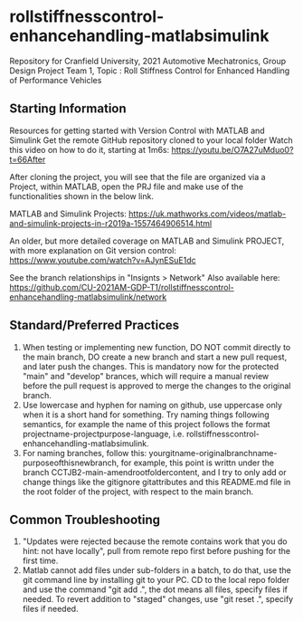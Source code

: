# rollstiffnesscontrol-enhancehandling-matlabsimulink
Repository for Cranfield University, 2021 Automotive Mechatronics, Group Design Project Team 1, Topic : Roll Stiffness Control for Enhanced Handling of Performance Vehicles 

## Starting Information
Resources for getting started with Version Control with MATLAB and Simulink
Get the remote GitHub repository cloned to your local folder
Watch this video on how to do it, starting at 1m6s: https://youtu.be/O7A27uMduo0?t=66After 

After cloning the project, you will see that the file are organized via a Project, within MATLAB, open the  PRJ file and make use of the functionalities shown in the below link.

MATLAB and Simulink Projects: https://uk.mathworks.com/videos/matlab-and-simulink-projects-in-r2019a-1557464906514.html

An older, but more detailed coverage on MATLAB and Simulink PROJECT, with more explanation on Git version control:
https://www.youtube.com/watch?v=AJynESuE1dc

See the branch relationships in "Insignts > Network"
Also available here: https://github.com/CU-2021AM-GDP-T1/rollstiffnesscontrol-enhancehandling-matlabsimulink/network

## Standard/Preferred Practices
1. When testing or implementing new function, DO NOT commit directly to the main branch, DO create a new branch and start a new pull request, and later push the changes. This is mandatory now for the protected "main" and "develop" brances, which will require a manual review before the pull request is approved to merge the changes to the original branch.
2. Use lowercase and hyphen for naming on github, use uppercase only when it is a short hand for something. Try naming things following semantics, for example the name of this project follows the format projectname-projectpurpose-language, i.e. rollstiffnesscontrol-enhancehandling-matlabsimulink.
3. For naming branches, follow this: yourgitname-originalbranchname-purposeofthisnewbranch, for example, this point is writtn under the branch CCTJB2-main-amendrootfoldercontent, and I try to only add or change things like the gitignore gitattributes and this README.md file in the root folder of the project, with respect to the main branch.

## Common Troubleshooting
1. "Updates were rejected because the remote contains work that you do hint: not have locally", pull from remote repo first before pushing for the first time.
2. Matlab cannot add files under sub-folders in a batch, to do that, use the git command line by installing git to your PC. CD to the local repo folder and use the command "git add .", the dot means all files, specify files if needed.
To revert addition to "staged" changes, use "git reset .", specify files if needed.
